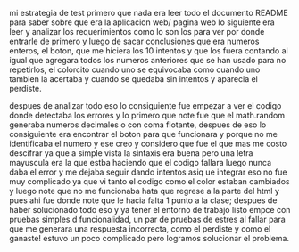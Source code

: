 mi estrategia de test primero que nada era leer todo el documento README para saber sobre que era la aplicacion web/ pagina web 
lo siguiente era leer y analizar los requerimientos como lo son los para ver por donde entrarle de primero y luego de sacar conclusiones que era numeros enteros, 
el boton, que me hiciera los 10 intentos y que los fuera contando al igual que agregara todos los numeros anteriores que se han usado para no repetirlos, 
el colorcito cuando uno se equivocaba como cuando uno tambien la acertaba y cuando se quedaba sin intentos y aparecia el perdiste.

despues de analizar todo eso lo consiguiente fue empezar a ver el codigo donde detectaba los errores y lo primero que note fue que el math.random generaba numeros decimales o con coma flotante, despues de eso lo consiguiente era encontrar el boton para que funcionara y porque no me identificaba el numero y ese creo y considero que fue el que mas me costo descifrar ya que a simple vista la sintaxis era buena pero una letra mayuscula era la que estba haciendo que el codigo fallara luego nunca daba el error y me dejaba seguir dando intentos asiq ue integrar eso no fue muy complicado ya que vi tanto el codigo como el color estaban cambiados y luego note que no me funcionaba hata que regrese a la parte del html y pues ahi fue donde note que le hacia falta 1 punto a la clase; despues de haber solucionado todo eso y ya tener el entorno de trabajo listo empce con pruebas simples d funcionalidad, un par de pruebas de estres al fallar para que me generara una respuesta incorrecta, como el perdiste y como el ganaste! estuvo un poco complicado pero logramos solucionar el problema.